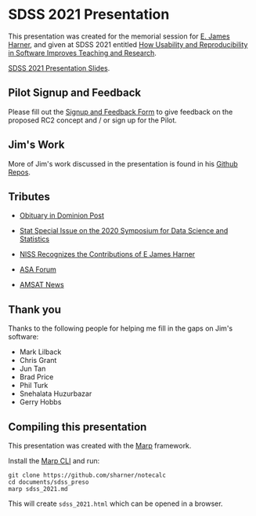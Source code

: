 # SDSS 2021 Presentation

This presentation was created for the memorial session for [E. James Harner](https://stat.wvu.edu/Faculty/jharner.html), and given at SDSS 2021 entitled [How Usability and Reproducibility in Software Improves Teaching and Research](https://ww2.amstat.org/meetings/sdss/2021/onlineprogram/AbstractDetails.cfm?AbstractID=309853).

[SDSS 2021 Presentation Slides](https://sharner.github.io/notecalc/).

## Pilot Signup and Feedback

Please fill out the [Signup and Feedback Form](https://forms.gle/9SCse7dwZFsenEEt7) to give feedback on the proposed RC2 concept and / or sign up for the Pilot.

## Jim's Work
More of Jim's work discussed in the presentation is found in his [Github Repos](https://github.com/jharner).

## Tributes

* [Obituary in Dominion Post](https://www.dominionpost.com/2021/02/13/james-harner/)

* [Stat Special Issue on the 2020 Symposium for Data Science and Statistics](https://onlinelibrary.wiley.com/doi/toc/10.1002/(ISSN)2049-1573.sdss)

* [NISS Recognizes the Contributions of E James Harner](https://www.niss.org/news/niss-recognizes-contributions-e-james-harner-february-15-2021)

* [ASA Forum](https://community.amstat.org/communities/community-home/digestviewer/viewthread?MessageKey=2ff64c11-79fb-43ac-9588-a218904d390f&CommunityKey=6b2d607a-e31f-4f19-8357-020a8631b999&tab=digestviewer#bm2ff64c11-79fb-43ac-9588-a218904d390f)

* [AMSAT News](https://magazine.amstat.org/blog/2021/04/01/obitsapril21/)


## Thank you

Thanks to the following people for helping me fill in the gaps on Jim's software:

* Mark Lilback
* Chris Grant
* Jun Tan
* Brad Price
* Phil Turk
* Snehalata Huzurbazar
* Gerry Hobbs

## Compiling this presentation

This presentation was created with the [Marp]() framework.

Install the [Marp CLI](https://github.com/marp-team/marp-cli/blob/main/README.md) and run:

```{sh}
git clone https://github.com/sharner/notecalc
cd documents/sdss_preso
marp sdss_2021.md
```

This will create `sdss_2021.html` which can be opened in a browser.